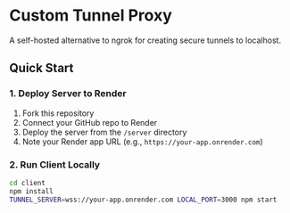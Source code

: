 # Custom Tunnel Proxy

A self-hosted alternative to ngrok for creating secure tunnels to localhost.

## Quick Start

### 1. Deploy Server to Render
1. Fork this repository
2. Connect your GitHub repo to Render
3. Deploy the server from the `/server` directory
4. Note your Render app URL (e.g., `https://your-app.onrender.com`)

### 2. Run Client Locally
```bash
cd client
npm install
TUNNEL_SERVER=wss://your-app.onrender.com LOCAL_PORT=3000 npm start
